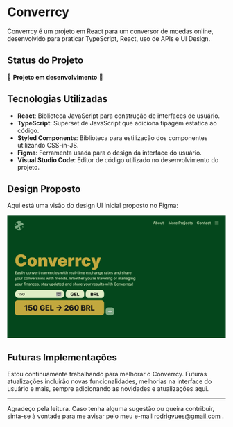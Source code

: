 # Converrcy

Converrcy é um projeto em React para um conversor de moedas online, desenvolvido para praticar TypeScript, React, uso de APIs e UI Design.

## Status do Projeto

🚧 **Projeto em desenvolvimento** 🚧

## Tecnologias Utilizadas

- **React**: Biblioteca JavaScript para construção de interfaces de usuário.
- **TypeScript**: Superset de JavaScript que adiciona tipagem estática ao código.
- **Styled Components**: Biblioteca para estilização dos componentes utilizando CSS-in-JS.
- **Figma**: Ferramenta usada para o design da interface do usuário.
- **Visual Studio Code**: Editor de código utilizado no desenvolvimento do projeto.


## Design Proposto

Aqui está uma visão do design UI inicial proposto no Figma:

 ![UI Design produzido no figma](src/assets/images/uidesign.png)


## Futuras Implementações

Estou continuamente trabalhando para melhorar o Converrcy. Futuras atualizações incluirão novas funcionalidades, melhorias na interface do usuário e mais, sempre adicionando as novidades e atualizações aqui.

---

Agradeço pela leitura. Caso tenha alguma sugestão ou queira contribuir, sinta-se à vontade para me avisar pelo meu e-mail rodrigvues@gmail.com .

